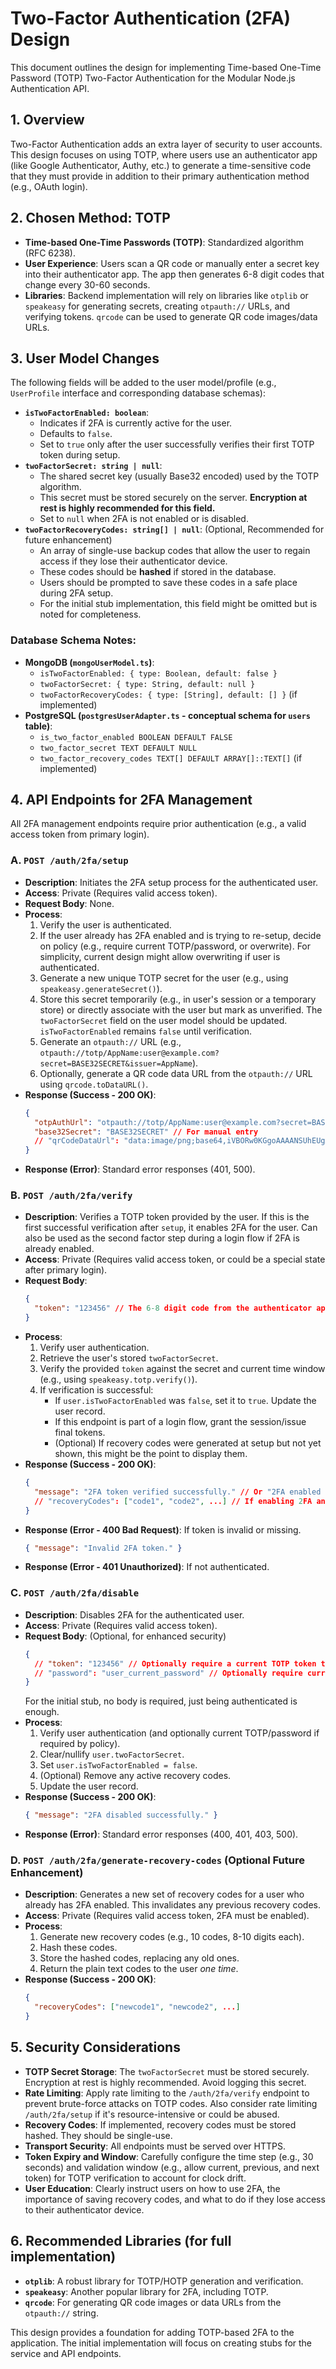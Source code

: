 # Two-Factor Authentication (2FA) Design

This document outlines the design for implementing Time-based One-Time Password (TOTP) Two-Factor Authentication for the Modular Node.js Authentication API.

## 1. Overview

Two-Factor Authentication adds an extra layer of security to user accounts. This design focuses on using TOTP, where users use an authenticator app (like Google Authenticator, Authy, etc.) to generate a time-sensitive code that they must provide in addition to their primary authentication method (e.g., OAuth login).

## 2. Chosen Method: TOTP

-   **Time-based One-Time Passwords (TOTP)**: Standardized algorithm (RFC 6238).
-   **User Experience**: Users scan a QR code or manually enter a secret key into their authenticator app. The app then generates 6-8 digit codes that change every 30-60 seconds.
-   **Libraries**: Backend implementation will rely on libraries like `otplib` or `speakeasy` for generating secrets, creating `otpauth://` URLs, and verifying tokens. `qrcode` can be used to generate QR code images/data URLs.

## 3. User Model Changes

The following fields will be added to the user model/profile (e.g., `UserProfile` interface and corresponding database schemas):

-   **`isTwoFactorEnabled: boolean`**:
    -   Indicates if 2FA is currently active for the user.
    -   Defaults to `false`.
    -   Set to `true` only after the user successfully verifies their first TOTP token during setup.
-   **`twoFactorSecret: string | null`**:
    -   The shared secret key (usually Base32 encoded) used by the TOTP algorithm.
    -   This secret must be stored securely on the server. **Encryption at rest is highly recommended for this field.**
    -   Set to `null` when 2FA is not enabled or is disabled.
-   **`twoFactorRecoveryCodes: string[] | null`**: (Optional, Recommended for future enhancement)
    -   An array of single-use backup codes that allow the user to regain access if they lose their authenticator device.
    -   These codes should be **hashed** if stored in the database.
    -   Users should be prompted to save these codes in a safe place during 2FA setup.
    -   For the initial stub implementation, this field might be omitted but is noted for completeness.

### Database Schema Notes:

-   **MongoDB (`mongoUserModel.ts`)**:
    -   `isTwoFactorEnabled: { type: Boolean, default: false }`
    -   `twoFactorSecret: { type: String, default: null }`
    -   `twoFactorRecoveryCodes: { type: [String], default: [] }` (if implemented)
-   **PostgreSQL (`postgresUserAdapter.ts` - conceptual schema for `users` table)**:
    -   `is_two_factor_enabled BOOLEAN DEFAULT FALSE`
    -   `two_factor_secret TEXT DEFAULT NULL`
    -   `two_factor_recovery_codes TEXT[] DEFAULT ARRAY[]::TEXT[]` (if implemented)

## 4. API Endpoints for 2FA Management

All 2FA management endpoints require prior authentication (e.g., a valid access token from primary login).

### A. `POST /auth/2fa/setup`
-   **Description**: Initiates the 2FA setup process for the authenticated user.
-   **Access**: Private (Requires valid access token).
-   **Request Body**: None.
-   **Process**:
    1.  Verify the user is authenticated.
    2.  If the user already has 2FA enabled and is trying to re-setup, decide on policy (e.g., require current TOTP/password, or overwrite). For simplicity, current design might allow overwriting if user is authenticated.
    3.  Generate a new unique TOTP secret for the user (e.g., using `speakeasy.generateSecret()`).
    4.  Store this secret temporarily (e.g., in user's session or a temporary store) or directly associate with the user but mark as unverified. The `twoFactorSecret` field on the user model should be updated. `isTwoFactorEnabled` remains `false` until verification.
    5.  Generate an `otpauth://` URL (e.g., `otpauth://totp/AppName:user@example.com?secret=BASE32SECRET&issuer=AppName`).
    6.  Optionally, generate a QR code data URL from the `otpauth://` URL using `qrcode.toDataURL()`.
-   **Response (Success - 200 OK)**:
    ```json
    {
      "otpAuthUrl": "otpauth://totp/AppName:user@example.com?secret=BASE32SECRET&issuer=AppName",
      "base32Secret": "BASE32SECRET" // For manual entry
      // "qrCodeDataUrl": "data:image/png;base64,iVBORw0KGgoAAAANSUhEUgAA..." // Optional
    }
    ```
-   **Response (Error)**: Standard error responses (401, 500).

### B. `POST /auth/2fa/verify`
-   **Description**: Verifies a TOTP token provided by the user. If this is the first successful verification after `setup`, it enables 2FA for the user. Can also be used as the second factor step during a login flow if 2FA is already enabled.
-   **Access**: Private (Requires valid access token, or could be a special state after primary login).
-   **Request Body**:
    ```json
    {
      "token": "123456" // The 6-8 digit code from the authenticator app
    }
    ```
-   **Process**:
    1.  Verify user authentication.
    2.  Retrieve the user's stored `twoFactorSecret`.
    3.  Verify the provided `token` against the secret and current time window (e.g., using `speakeasy.totp.verify()`).
    4.  If verification is successful:
        *   If `user.isTwoFactorEnabled` was `false`, set it to `true`. Update the user record.
        *   If this endpoint is part of a login flow, grant the session/issue final tokens.
        *   (Optional) If recovery codes were generated at setup but not yet shown, this might be the point to display them.
-   **Response (Success - 200 OK)**:
    ```json
    {
      "message": "2FA token verified successfully." // Or "2FA enabled successfully."
      // "recoveryCodes": ["code1", "code2", ...] // If enabling 2FA and showing recovery codes now
    }
    ```
-   **Response (Error - 400 Bad Request)**: If token is invalid or missing.
    ```json
    { "message": "Invalid 2FA token." }
    ```
-   **Response (Error - 401 Unauthorized)**: If not authenticated.

### C. `POST /auth/2fa/disable`
-   **Description**: Disables 2FA for the authenticated user.
-   **Access**: Private (Requires valid access token).
-   **Request Body**: (Optional, for enhanced security)
    ```json
    {
      // "token": "123456" // Optionally require a current TOTP token to disable
      // "password": "user_current_password" // Optionally require current password
    }
    ```
    For the initial stub, no body is required, just being authenticated is enough.
-   **Process**:
    1.  Verify user authentication (and optionally current TOTP/password if required by policy).
    2.  Clear/nullify `user.twoFactorSecret`.
    3.  Set `user.isTwoFactorEnabled = false`.
    4.  (Optional) Remove any active recovery codes.
    5.  Update the user record.
-   **Response (Success - 200 OK)**:
    ```json
    { "message": "2FA disabled successfully." }
    ```
-   **Response (Error)**: Standard error responses (400, 401, 403, 500).

### D. `POST /auth/2fa/generate-recovery-codes` (Optional Future Enhancement)
-   **Description**: Generates a new set of recovery codes for a user who already has 2FA enabled. This invalidates any previous recovery codes.
-   **Access**: Private (Requires valid access token, 2FA must be enabled).
-   **Process**:
    1.  Generate new recovery codes (e.g., 10 codes, 8-10 digits each).
    2.  Hash these codes.
    3.  Store the hashed codes, replacing any old ones.
    4.  Return the plain text codes to the user *one time*.
-   **Response (Success - 200 OK)**:
    ```json
    {
      "recoveryCodes": ["newcode1", "newcode2", ...]
    }
    ```

## 5. Security Considerations

-   **TOTP Secret Storage**: The `twoFactorSecret` must be stored securely. Encryption at rest is highly recommended. Avoid logging this secret.
-   **Rate Limiting**: Apply rate limiting to the `/auth/2fa/verify` endpoint to prevent brute-force attacks on TOTP codes. Also consider rate limiting `/auth/2fa/setup` if it's resource-intensive or could be abused.
-   **Recovery Codes**: If implemented, recovery codes must be stored hashed. They should be single-use.
-   **Transport Security**: All endpoints must be served over HTTPS.
-   **Token Expiry and Window**: Carefully configure the time step (e.g., 30 seconds) and validation window (e.g., allow current, previous, and next token) for TOTP verification to account for clock drift.
-   **User Education**: Clearly instruct users on how to use 2FA, the importance of saving recovery codes, and what to do if they lose access to their authenticator device.

## 6. Recommended Libraries (for full implementation)

-   **`otplib`**: A robust library for TOTP/HOTP generation and verification.
-   **`speakeasy`**: Another popular library for 2FA, including TOTP.
-   **`qrcode`**: For generating QR code images or data URLs from the `otpauth://` string.

This design provides a foundation for adding TOTP-based 2FA to the application. The initial implementation will focus on creating stubs for the service and API endpoints.
